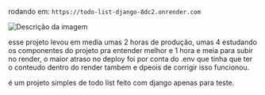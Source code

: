 rodando em: ```https://todo-list-django-8dc2.onrender.com```

![Descrição da imagem](imagem/projeto_imagem)

esse projeto levou em media umas 2 horas de produção, umas 4 estudando os componentes do projeto pra entender melhor e 1 hora e meia para subir no render, o maior atraso no deploy foi por conta do .env que tinha que ter o conteudo dentro do render tambem e dpeois de corrigir isso funcionou.


é um projeto simples de todo list feito com django  apenas para teste.
